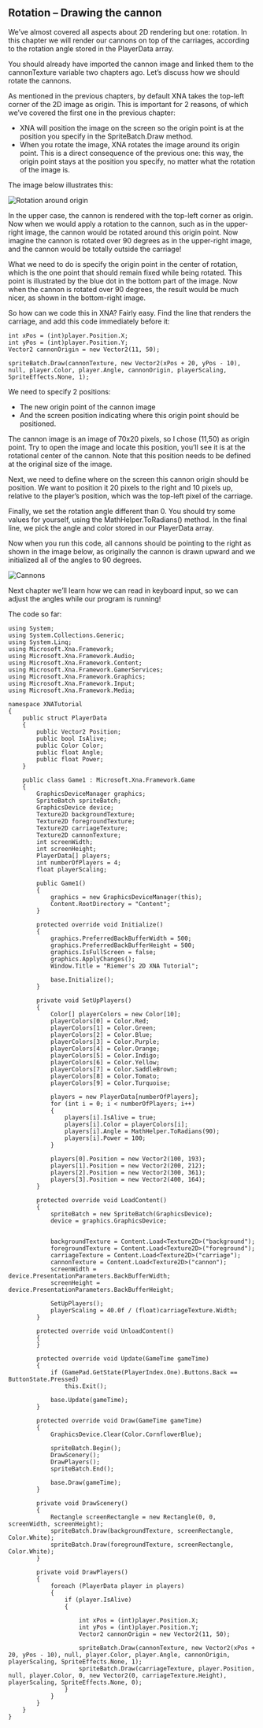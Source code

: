 ## Rotation – Drawing the cannon
We’ve almost covered all aspects about 2D rendering but one: rotation. In this chapter we will render our cannons on top of the carriages, according to the rotation angle stored in the PlayerData array.

You should already have imported the cannon image and linked them to the cannonTexture variable two chapters ago. Let’s discuss how we should rotate the cannons.

As mentioned in the previous chapters, by default XNA takes the top-left corner of the 2D image as origin. This is important for 2 reasons, of which we’ve covered the first one in the previous chapter:

- XNA will position the image on the screen so the origin point is at the position you specify in the SpriteBatch.Draw method.
- When you rotate the image, XNA rotates the image around its origin point. This is a direct consequence of the previous one: this way, the origin point stays at the position you specify, no matter what the rotation of the image is.

The image below illustrates this:

![Rotation around origin](images/Riemer/2DSeries1/rotation_around_origin.jpg "Rotation around origin")

In the upper case, the cannon is rendered with the top-left corner as origin. Now when we would apply a rotation to the cannon, such as in the upper-right image, the cannon would be rotated around this origin point. Now imagine the cannon is rotated over 90 degrees as in the upper-right image, and the cannon would be totally outside the carriage!

What we need to do is specify the origin point in the center of rotation, which is the one point that should remain fixed while being rotated. This point is illustrated by the blue dot in the bottom part of the image. Now when the cannon is rotated over 90 degrees, the result would be much nicer, as shown in the bottom-right image.

So how can we code this in XNA? Fairly easy. Find the line that renders the carriage, and add this code immediately before it:

    int xPos = (int)player.Position.X;
    int yPos = (int)player.Position.Y;
    Vector2 cannonOrigin = new Vector2(11, 50);

    spriteBatch.Draw(cannonTexture, new Vector2(xPos + 20, yPos - 10), null, player.Color, player.Angle, cannonOrigin, playerScaling, SpriteEffects.None, 1);

We need to specify 2 positions:

- The new origin point of the cannon image
- And the screen position indicating where this origin point should be positioned.

The cannon image is an image of 70x20 pixels, so I chose (11,50) as origin point. Try to open the image and locate this position, you’ll see it is at the rotational center of the cannon. Note that this position needs to be defined at the original size of the image.

Next, we need to define where on the screen this cannon origin should be position. We want to position it 20 pixels to the right and 10 pixels up, relative to the player’s position, which was the top-left pixel of the carriage.

Finally, we set the rotation angle different than 0. You should try some values for yourself, using the MathHelper.ToRadians() method. In the final line, we pick the angle and color stored in our PlayerData array.

Now when you run this code, all cannons should be pointing to the right as shown in the image below, as originally the cannon is drawn upward and we initialized all of the angles to 90 degrees.

![Cannons](images/Riemer/2DSeries1/cannons.jpg "Cannons")

Next chapter we’ll learn how we can read in keyboard input, so we can adjust the angles while our program is running!

The code so far:

    using System;
    using System.Collections.Generic;
    using System.Linq;
    using Microsoft.Xna.Framework;
    using Microsoft.Xna.Framework.Audio;
    using Microsoft.Xna.Framework.Content;
    using Microsoft.Xna.Framework.GamerServices;
    using Microsoft.Xna.Framework.Graphics;
    using Microsoft.Xna.Framework.Input;
    using Microsoft.Xna.Framework.Media;

    namespace XNATutorial
    {
        public struct PlayerData
        {
            public Vector2 Position;
            public bool IsAlive;
            public Color Color;
            public float Angle;
            public float Power;
        }

        public class Game1 : Microsoft.Xna.Framework.Game
        {
            GraphicsDeviceManager graphics;
            SpriteBatch spriteBatch;
            GraphicsDevice device;
            Texture2D backgroundTexture;
            Texture2D foregroundTexture;
            Texture2D carriageTexture;
            Texture2D cannonTexture;
            int screenWidth;
            int screenHeight;
            PlayerData[] players;
            int numberOfPlayers = 4;
            float playerScaling;

            public Game1()
            {
                graphics = new GraphicsDeviceManager(this);
                Content.RootDirectory = "Content";
            }

            protected override void Initialize()
            {
                graphics.PreferredBackBufferWidth = 500;
                graphics.PreferredBackBufferHeight = 500;
                graphics.IsFullScreen = false;
                graphics.ApplyChanges();
                Window.Title = "Riemer's 2D XNA Tutorial";

                base.Initialize();
            }

            private void SetUpPlayers()
            {
                Color[] playerColors = new Color[10];
                playerColors[0] = Color.Red;
                playerColors[1] = Color.Green;
                playerColors[2] = Color.Blue;
                playerColors[3] = Color.Purple;
                playerColors[4] = Color.Orange;
                playerColors[5] = Color.Indigo;
                playerColors[6] = Color.Yellow;
                playerColors[7] = Color.SaddleBrown;
                playerColors[8] = Color.Tomato;
                playerColors[9] = Color.Turquoise;

                players = new PlayerData[numberOfPlayers];
                for (int i = 0; i < numberOfPlayers; i++)
                {
                    players[i].IsAlive = true;
                    players[i].Color = playerColors[i];
                    players[i].Angle = MathHelper.ToRadians(90);
                    players[i].Power = 100;
                }

                players[0].Position = new Vector2(100, 193);
                players[1].Position = new Vector2(200, 212);
                players[2].Position = new Vector2(300, 361);
                players[3].Position = new Vector2(400, 164);
            }

            protected override void LoadContent()
            {
                spriteBatch = new SpriteBatch(GraphicsDevice);
                device = graphics.GraphicsDevice;


                backgroundTexture = Content.Load<Texture2D>("background");
                foregroundTexture = Content.Load<Texture2D>("foreground");
                carriageTexture = Content.Load<Texture2D>("carriage");
                cannonTexture = Content.Load<Texture2D>("cannon");
                screenWidth = device.PresentationParameters.BackBufferWidth;
                screenHeight = device.PresentationParameters.BackBufferHeight;

                SetUpPlayers();
                playerScaling = 40.0f / (float)carriageTexture.Width;
            }

            protected override void UnloadContent()
            {
            }

            protected override void Update(GameTime gameTime)
            {
                if (GamePad.GetState(PlayerIndex.One).Buttons.Back == ButtonState.Pressed)
                    this.Exit();

                base.Update(gameTime);
            }

            protected override void Draw(GameTime gameTime)
            {
                GraphicsDevice.Clear(Color.CornflowerBlue);

                spriteBatch.Begin();
                DrawScenery();
                DrawPlayers();
                spriteBatch.End();

                base.Draw(gameTime);
            }

            private void DrawScenery()
            {
                Rectangle screenRectangle = new Rectangle(0, 0, screenWidth, screenHeight);
                spriteBatch.Draw(backgroundTexture, screenRectangle, Color.White);
                spriteBatch.Draw(foregroundTexture, screenRectangle, Color.White);
            }

            private void DrawPlayers()
            {
                foreach (PlayerData player in players)
                {
                    if (player.IsAlive)
                    {

                        int xPos = (int)player.Position.X;
                        int yPos = (int)player.Position.Y;
                        Vector2 cannonOrigin = new Vector2(11, 50);

                        spriteBatch.Draw(cannonTexture, new Vector2(xPos + 20, yPos - 10), null, player.Color, player.Angle, cannonOrigin, playerScaling, SpriteEffects.None, 1);
                        spriteBatch.Draw(carriageTexture, player.Position, null, player.Color, 0, new Vector2(0, carriageTexture.Height), playerScaling, SpriteEffects.None, 0);
                    }
                }
            }
        }
    }